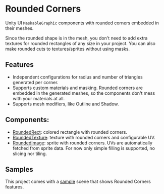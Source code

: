 # Rounded Corners
Unity UI `MaskableGraphic` components with rounded corners embedded in their meshes.

Since the rounded shape is in the mesh, you don't need to add extra textures for rounded rectangles of any size in your project.
You can also make rounded cuts to textures/sprites without using masks.


## Features
- Independent configurations for radius and number of triangles generated per corner.
- Supports custom materials and masking.
  Rounded corners are embedded in the generated meshes, so the components don't mess with your materials at all.
- Supports mesh modifiers, like Outline and Shadow.


## Components:
- [RoundedRect](Runtime/RoundedRect.cs): colored rectangle with rounded corners.
- [RoundedTexture](Runtime/RoundedTexture.cs): texture with rounded corners and configurable UV.
- [RoundedImage](Runtime/RoundedImage.cs): sprite with rounded corners.
  UVs are automatically fetched from sprite data.
  For now only simple filling is supported, no slicing nor tiling.


## Samples
This project comes with a [sample](Samples~/RoundedGraphics) scene that shows Rounded Corners features.